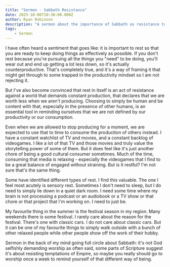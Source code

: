 ```yaml
---
title: "Sermon - Sabbath Resistance"
date: 2025-10-06T10:30:00.000Z
author: Ryan Robinson
description: "A sermon about the importance of Sabbath as resistance to the constant production and consumption of Empire."
tags:
    - Sermon
---
```


I have often heard a sentiment that goes like: it is important to rest so that you are ready to keep doing things as effectively as possible. If you don't rest because you're pursuing all the things you "need" to be doing, you'll wear out and end up getting a lot less down, so it's actually counterproductive. That's completely true, and it's a way of framing it that might get through to some trapped in the productivity mindset so I am not rejecting it.

But I've also become convinced that rest in itself is an act of resistance against a world that demands constant production, that declares that we are worth less when we aren't producing. Choosing to simply be human and be content with that, especially in the presence of other humans, is an essential tool in reminding ourselves that we are not defined by our productivity or our consumption.

Even when we are allowed to stop producing for a moment, we are expected to use that to time to consume the production of others instead. I have a constant watchlist of TV and movies, and a constant backlog of videogames. I like a lot of that TV and those movies and truly value the storytelling power of some of them. But it does feel like it's just another chore of being a good cultural consumer sometimes. Much of the time, consuming that media is relaxing - especially the videogames that I find to be a great balance of engaged without straining. But is it restful? I'm not sure that's the same thing.

Some have identified different types of rest. I find this valuable. The one I feel most acutely is sensory rest. Sometimes I don't need to sleep, but I do need to simply lie down in a quiet dark room. I need some time where my brain is not processing a podcast or an audiobook or a TV show or that chore or that project that I'm working on. I need to just be.

My favourite thing in the summer is the festival season in my region. Many weekends there is some festival. I rarely care about the reason for the festival. There's one with classic cars. I do not care about classic cars. But it can be one of my favourite things to simply walk outside with a bunch of other relaxed people while other people show off the work of their hobby.

Sermon in the back of my mind going full circle about Sabbath: it's not God selfishly demanding worship as often said, some parts of Scripture suggest it's about resisting temptations of Empire, so maybe you really should go to worship once a week to remind yourself of that different way of being.